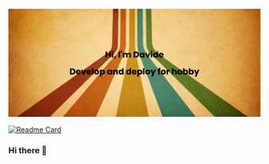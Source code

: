 <!--
**DavideDev1705/DavideDev1705** is a ✨ _special_ ✨ repository because its `README.md` (this file) appears on your GitHub profile.

Here are some ideas to get you started:

- 🔭 I’m currently working on ...
- 🌱 I’m currently learning ...
- 👯 I’m looking to collaborate on ...
- 🤔 I’m looking for help with ...
- 💬 Ask me about ...
- 📫 How to reach me: ...
- 😄 Pronouns: ...
- ⚡ Fun fact: ...
-->

![MasterHead](https://github.com/DavideDev1705/DavideDev1705/blob/main/banner.png)

[![Readme Card](https://github-readme-stats.vercel.app/api/pin/?username=DavideDev1705&repo=DavideDev1705)](https://github.com/DavideDev1705/DavideDev1705)


### Hi there 👋
